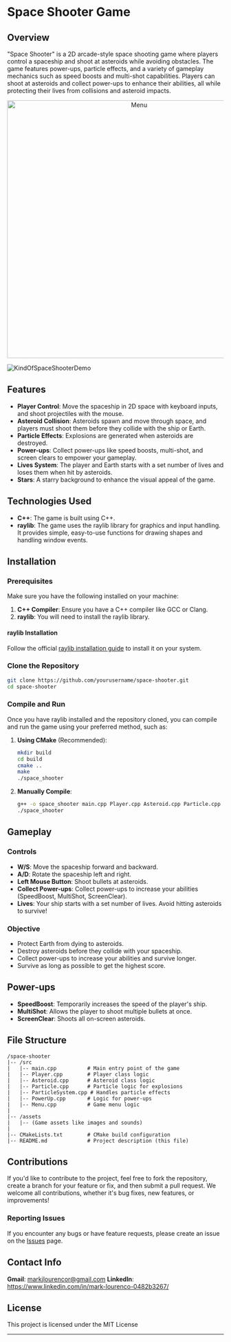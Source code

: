 # Space Shooter Game

## Overview
"Space Shooter" is a 2D arcade-style space shooting game where players control a spaceship and shoot at asteroids while avoiding obstacles. The game features power-ups, particle effects, and a variety of gameplay mechanics such as speed boosts and multi-shot capabilities. Players can shoot at asteroids and collect power-ups to enhance their abilities, all while protecting their lives from collisions and asteroid impacts.

<p align="center">
<img width="598" alt="Menu" src="https://github.com/user-attachments/assets/91e4e3e3-7f00-45ce-8c26-dd8a68946863" />
</p>

![KindOfSpaceShooterDemo](https://github.com/user-attachments/assets/95d78da1-a7d3-47ed-a87e-36533b055154)

## Features
- **Player Control**: Move the spaceship in 2D space with keyboard inputs, and shoot projectiles with the mouse.
- **Asteroid Collision**: Asteroids spawn and move through space, and players must shoot them before they collide with the ship or Earth.
- **Particle Effects**: Explosions are generated when asteroids are destroyed.
- **Power-ups**: Collect power-ups like speed boosts, multi-shot, and screen clears to empower your gameplay.
- **Lives System**: The player and Earth starts with a set number of lives and loses them when hit by asteroids.
- **Stars**: A starry background to enhance the visual appeal of the game.

## Technologies Used
- **C++**: The game is built using C++.
- **raylib**: The game uses the raylib library for graphics and input handling. It provides simple, easy-to-use functions for drawing shapes and handling window events.

## Installation

### Prerequisites
Make sure you have the following installed on your machine:
1. **C++ Compiler**: Ensure you have a C++ compiler like GCC or Clang.
2. **raylib**: You will need to install the raylib library.

#### raylib Installation
Follow the official [raylib installation guide](https://github.com/raysan5/raylib) to install it on your system.

### Clone the Repository
```bash
git clone https://github.com/yourusername/space-shooter.git
cd space-shooter
```

### Compile and Run
Once you have raylib installed and the repository cloned, you can compile and run the game using your preferred method, such as:

1. **Using CMake** (Recommended):
    ```bash
    mkdir build
    cd build
    cmake ..
    make
    ./space_shooter
    ```

2. **Manually Compile**:
    ```bash
    g++ -o space_shooter main.cpp Player.cpp Asteroid.cpp Particle.cpp ParticleSystem.cpp PowerUp.cpp Menu.cpp -lraylib -lm -lpthread -ldl -lrt -lX11
    ./space_shooter
    ```

## Gameplay

### Controls
- **W/S**: Move the spaceship forward and backward.
- **A/D**: Rotate the spaceship left and right.
- **Left Mouse Button**: Shoot bullets at asteroids.
- **Collect Power-ups**: Collect power-ups to increase your abilities (SpeedBoost, MultiShot, ScreenClear).
- **Lives**: Your ship starts with a set number of lives. Avoid hitting asteroids to survive!

### Objective
- Protect Earth from dying to asteroids.
- Destroy asteroids before they collide with your spaceship.
- Collect power-ups to increase your abilities and survive longer.
- Survive as long as possible to get the highest score.

## Power-ups

- **SpeedBoost**: Temporarily increases the speed of the player's ship.
- **MultiShot**: Allows the player to shoot multiple bullets at once.
- **ScreenClear**: Shoots all on-screen asteroids.

## File Structure

```
/space-shooter
|-- /src
|   |-- main.cpp          # Main entry point of the game
|   |-- Player.cpp        # Player class logic
|   |-- Asteroid.cpp      # Asteroid class logic
|   |-- Particle.cpp      # Particle logic for explosions
|   |-- ParticleSystem.cpp # Handles particle effects
|   |-- PowerUp.cpp       # Logic for power-ups
|   |-- Menu.cpp          # Game menu logic
|
|-- /assets
|   |-- (Game assets like images and sounds)
|
|-- CMakeLists.txt        # CMake build configuration
|-- README.md             # Project description (this file)
```

## Contributions

If you'd like to contribute to the project, feel free to fork the repository, create a branch for your feature or fix, and then submit a pull request. We welcome all contributions, whether it's bug fixes, new features, or improvements!

### Reporting Issues
If you encounter any bugs or have feature requests, please create an issue on the [Issues](https://github.com/yourusername/space-shooter/issues) page.

## Contact Info
**Gmail**: markjlourencor@gmail.com
**LinkedIn**: https://www.linkedin.com/in/mark-lourenco-0482b3267/

## License
This project is licensed under the MIT License

---

